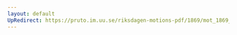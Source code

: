 ```yaml
---
layout: default
UpRedirect: https://pruto.im.uu.se/riksdagen-motions-pdf/1869/mot_1869__ak__268.pdf
---
```

